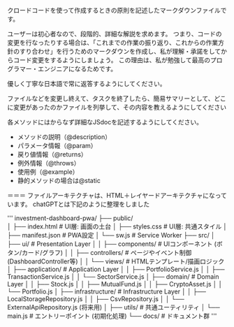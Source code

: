 クロードコードを使って作成するときの原則を記述したマークダウンファイルです。

ユーザーは初心者なので、段階的、詳細な解説を求めます。
つまり、コードの変更を行なったりする場合は、「これまでの作業の振り返り、これからの作業方針のすり合わせ」を行うためのマークダウンを作成し、私が理解・承諾をしてからコード変更をするようにしましょう。
この理由は、私が勉強して最高のプログラマー・エンジニアになるためです。

優しく丁寧な日本語で常に返答するようにしてください。

ファイルなどを変更し終えて、タスクを終了したら、簡易サマリーとして、どこに変更があったのかファイルを列挙して、その内容を教えるようにしてください


各メソッドにはからなず詳細なJSdocを記述するようにしてください。
  - メソッドの説明（@description）
  - パラメータ情報（@param）
  - 戻り値情報（@returns）
  - 例外情報（@throws）
  - 使用例（@example）
  - 静的メソッドの場合は@static

＝＝＝
ファイルアーキテクチャは、HTML＋レイヤードアーキテクチャになっています。
chatGPTとは下記のように整理をしました

'''
investment-dashboard-pwa/
├── public/                 
│   ├── index.html          # UI層: 画面の土台
│   ├── styles.css          # UI層: 共通スタイル
│   ├── manifest.json       # PWA設定
│   └── sw.js               # Service Worker
├── src/
│   ├── ui/                 # Presentation Layer
│   │   ├── components/     # UIコンポーネント (ボタン/カード/グラフ)
│   │   ├── controllers/    # ページやイベント制御 (DashboardController等)
│   │   └── views/          # HTMLテンプレート/描画ロジック
│   ├── application/        # Application Layer
│   │   ├── PortfolioService.js
│   │   ├── TransactionService.js
│   │   └── SectorService.js
│   ├── domain/             # Domain Layer
│   │   ├── Stock.js
│   │   ├── MutualFund.js
│   │   ├── CryptoAsset.js
│   │   └── Portfolio.js
│   ├── infrastructure/     # Infrastructure Layer
│   │   ├── LocalStorageRepository.js
│   │   ├── CsvRepository.js
│   │   └── ExternalApiRepository.js (将来用)
│   ├── utils/              # 共通ユーティリティ
│   └── main.js             # エントリーポイント (初期化処理)
└── docs/                   # ドキュメント群
'''